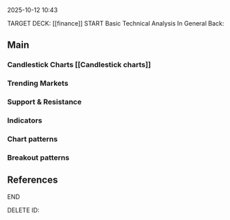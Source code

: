 2025-10-12 10:43

TARGET DECK: [[finance]]
START
Basic
Technical Analysis In General
Back:
## Main

### Candlestick  Charts [[Candlestick charts]]
### Trending Markets
### Support & Resistance
### Indicators
### Chart patterns
### Breakout patterns

## References
END

DELETE
ID: 
